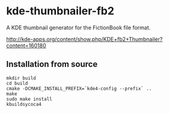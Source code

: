 kde-thumbnailer-fb2
===================

A KDE thumbnail generator for the FictionBook file format.

http://kde-apps.org/content/show.php/KDE+fb2+Thumbnailer?content=160180

Installation from source
------------------------

    mkdir build
    cd build
    cmake -DCMAKE_INSTALL_PREFIX=`kde4-config --prefix` ..
    make
    sudo make install
    kbuildsycoca4
